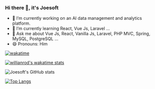### Hi there 👋, it's Joesoft

- 🔭 I’m currently working on an AI data management and analytics platform.
- 🌱 I’m currently learning React, Vue Js, Laravel ...
- 💬 Ask me about  Vue Js, React, Vanilla Js, Laravel, PHP MVC, Spring, MySQL, PostgreSQL ...
- 😄 Pronouns: Him

 [![wakatime](https://wakatime.com/badge/user/a01cb09c-159d-4746-aa1a-83a2a5139f75.svg)](https://wakatime.com/@a01cb09c-159d-4746-aa1a-83a2a5139f75)
 
[![willianrod's wakatime stats](https://github-readme-stats.vercel.app/api/wakatime?username=joesoftmwai)](https://github.com/joesoftmwai/github-readme-stats)
 
 ![Joesoft's GitHub stats](https://github-readme-stats.vercel.app/api?username=joesoftmwai&show_icons=true&theme=radical)
 
 [![Top Langs](https://github-readme-stats.vercel.app/api/top-langs/?username=joesoftmwai&layout=compact)](https://github.com/joesoftmwai/github-readme-stats)

<!--
**joesoftmwai/joesoftmwai** is a ✨ _special_ ✨ repository because its `README.md` (this file) appears on your GitHub profile.

Here are some ideas to get you started:

- 🔭 I’m currently working on ...
- 🌱 I’m currently learning ...
- 👯 I’m looking to collaborate on ...
- 🤔 I’m looking for help with ...
- 💬 Ask me about ...
- 📫 How to reach me: ...
- 😄 Pronouns: ...
- ⚡ Fun fact: ...
-->
